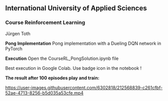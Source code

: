 ## **International University of Applied Sciences**


### Course Reinforcement Learning

Jürgen Toth

**Pong Implementation**
Pong implementation with a Dueling DQN network in PyTorch

**Execution**
Open the CourseRL_PongSolution.ipynb file

Best execution in Google Colab. Use badge icon in the notebook !

**The result after 100 episodes play and train:**

https://user-images.githubusercontent.com/6302818/212568839-c261cfbf-52ae-4713-8256-b5d035a53cfe.mp4

